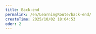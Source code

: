 ```yaml
---
title: Back-end
permalink: /en/LearningRoute/back-end/
createTime: 2025/10/02 18:04:53
oder: 2
---
```

